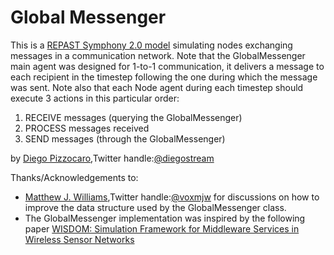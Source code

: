 # Global Messenger

This is a [REPAST Symphony 2.0 model](http://repast.sourceforge.net/repast_simphony.html)
simulating nodes exchanging messages in a communication network.
Note that the GlobalMessenger main agent was designed for 1-to-1 communication, it delivers a message to each recipient in the timestep following the one during which the message was sent.
Note also that each Node agent during each timestep should execute 3 actions in this particular order:
1) RECEIVE messages (querying the GlobalMessenger)
2) PROCESS messages received
3) SEND messages (through the GlobalMessenger)

by [Diego Pizzocaro](http://users.cs.cf.ac.uk/D.Pizzocaro),Twitter handle:[@diegostream](http://twitter.com/diegostream)

Thanks/Acknowledgements to:
- [Matthew J. Williams](http://users.cs.cf.ac.uk/M.J.Williams),Twitter handle:[@voxmjw](http://twitter.com/voxmjw) for discussions on how to improve the data structure used by the GlobalMessenger class.
- The GlobalMessenger implementation was inspired by the following paper [WISDOM: Simulation Framework for Middleware Services in Wireless Sensor Networks](http://dx.doi.org/10.1109/ccnc08.2007.303)
